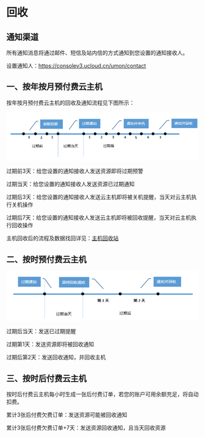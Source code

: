 # 回收



## 通知渠道

所有通知消息将通过邮件、短信及站内信的方式通知到您设置的通知接收人。

设置通知人：<https://consolev3.ucloud.cn/umon/contact>

## 一、按年按月预付费云主机

按年按月预付费云主机的回收及通知流程见下图所示：

![](/images/buy/recycle1.png)

过期前3天：给您设置的通知接收人发送资源即将过期预警

过期当天：给您设置的通知接收人发送资源已过期通知

过期后3天：给您设置的通知接收人发送云主机即将被关机提醒，当天对云主机执行关机操作

过期后7天：给您设置的通知接收人发送云主机即将被回收提醒，当天对云主机执行回收操作

主机回收后的流程及数据找回详见：[主机回收站](/compute/uhost/guide/recycle_bin)

## 二、按时预付费云主机

![](/images/buy/recycle2.png)

过期后当天：发送已过期提醒

过期第1天：发送资源即将被回收通知

过期后第2天：发送回收通知，并回收主机

## 三、按时后付费云主机

按时后付费云主机每小时生成一张后付费订单，若您的账户可用余额充足，将自动扣费。

累计3张后付费欠费订单：发送资源可能被回收通知

累计3张后付费欠费订单+7天：发送资源回收通知，且当天回收资源
